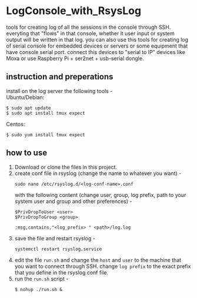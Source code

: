 # LogConsole_with_RsysLog
tools for creating log of all the sessions in the console through SSH. everyting that "flows" in that console, whether it user input or system output will be written in that log. you can also use this tools for creating log of serial console for embedded devices or servers or some equipment that have console serial port. connect this devices to "serial to IP" devices like Moxa or use Raspberry Pi + ser2net + usb-serial dongle.

## instruction and preperations
install on the log server the following tools - <br>
Ubuntu/Debian:<br>
```
$ sudo apt update
$ sudo apt install tmux expect
```
Centos:<br>
```
$ sudo yum install tmux expect
```

## how to use
1. Download or clone the files in this project.
2. create conf file in rsyslog (change the name to whatever you want) - <br>
    ```
    sudo nano /etc/rsyslog.d/<log-conf-name>.conf
    ```
   with the following content (change user, group, log prefix, path to your system user and group and other preferences) - <br>
   ```
   $PrivDropToUser <user>
   $PrivDropToGroup <group>
   
   :msg,contains,"<log_prefix> " <path>/log.log
   ```
3. save the file and restart rsyslog - <br>
   ```
   systemctl restart rsyslog.service
   ```
4. edit the file ```run.sh``` and change the ```host``` and ```user``` to the machine that you want to connect through SSH.
   change ```log prefix``` to the exact prefix that you define in the rsyslog conf file.
5. run the ```run.sh``` script - 
   ```
   $ nohup ./run.sh &
   ```

